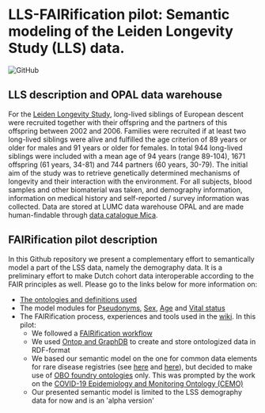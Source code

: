 # LLS-FAIRification pilot: Semantic modeling of the Leiden Longevity Study (LLS) data.
![GitHub](https://img.shields.io/github/license/LUMC-DCC/LLS-FAIRification)

## LLS description and OPAL data warehouse
For the [Leiden Longevity Study](https://leidenlangleven.nl/), long-lived siblings of European descent were recruited together with their offspring and the partners of this offspring between 2002 and 2006. Families were recruited if at least two long-lived siblings were alive and fulfilled the age criterion of 89 years or older for males and 91 years or older for females. In total 944 long-lived siblings were included with a mean age of 94 years (range 89-104), 1671 offspring (61 years, 34-81) and 744 partners (60 years, 30-79). The initial aim of the study was to retrieve genetically determined mechanisms of longevity and their interaction with the environment. For all subjects, blood samples and other biomaterial was taken, and demography information, information on medical history and self-reported / survey information was collected. Data are stored at LUMC data warehouse OPAL and are made human-findable through [data catalogue Mica](https://dw.clinicalresearch.nl/pub/study/lls).

## FAIRification pilot description
In this Github repository we present a complementary effort to semantically model a part of the LSS data, namely the demography data. It is a preliminary effort to make Dutch cohort data interoperable according to the FAIR principles as well. Please go to the links below for more information on:
* [The ontologies and definitions used](https://github.com/LUMC-DCC/LLS-FAIRification/blob/main/terms-and-definitions/demography-terms-and-definitions.md)
* The model modules for [Pseudonyms](https://github.com/LUMC-DCC/LLS-FAIRification/blob/main/model/demography/01_pseudonym.md), [Sex](https://github.com/LUMC-DCC/LLS-FAIRification/blob/main/model/demography/02_sex.md), [Age](https://github.com/LUMC-DCC/LLS-FAIRification/blob/main/model/demography/03_age.md) and [Vital status](https://github.com/LUMC-DCC/LLS-FAIRification/blob/main/model/demography/04_vital-status.md)
* The FAIRification process, experiences and tools used in the [wiki](https://github.com/LUMC-DCC/LLS-FAIRification/wiki). In this pilot:
  * We followed a [FAIRification workflow](https://github.com/LUMC-DCC/LLS-FAIRification/wiki/FAIRification-workflow)
  * We used [Ontop and GraphDB](https://github.com/LUMC-DCC/LLS-FAIRification/wiki/Tools-used-to-ontologize-data) to create and store ontologized data in RDF-format
  * We based our semantic model on the one for common data elements for rare disease registries (see [here](https://doi.org/10.1186/s13326-022-00264-6) and [here](https://github.com/ejp-rd-vp/CDE-semantic-model)), but decided to make use of [OBO foundry ontologies](https://obofoundry.org/) only. This was prompted by the work on the [COVID-19 Epidemiology and Monitoring Ontology (CEMO)](https://github.com/NuriaQueralt/covid19-epidemiology-ontology)
  * Our presented semantic model is limited to the LSS demography data for now and is an 'alpha version' 



